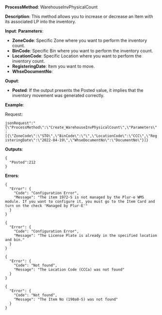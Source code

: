 **ProcessMethod**: WarehouseInvPhysicalCount

**Description**:
This method allows you to increase or decrease an Item with its associated LP into the inventory.

**Input**:
**Parameters**: 
-	**ZoneCode**: Specific Zone where you want to perform the inventory count.
-	**BinCode**: Specific Bin where you want to perform the inventory count.
-	**LocationCode**: Specific Location where you want to perform the inventory count.
-	**RegisteringDate**: Item you want to move.
-	**WhseDocumentNo**:

**Ouput**: 
-	**Posted**: If the output presents the Posted value, it implies that the inventory movement was generated correctly.


**Example**:

Request:

`jsonRequest":"{\"ProcessMethod\":\"Create_WarehouseInvPhysicalCount\",\"Parameters\":[{\"ZoneCode\":\"STO\",\"BinCode\":\"\",\"LocationCode\":\"CCC\",\"RegisteringDate\":\"2022-04-19\",\"WhseDocumentNo\":\"DocumentNo\"}]}`

**Outputs**:


```
{
  "Posted":212
}
```

**Errors**:
```
{
  "Error": {
    "Code": "Configuration Error",
    "Message": "The item 1972-S is not managed by the Plur-e WMS module. If you want to configure it, you must go to the Item Card and turn on the check 'Managed by Plur-E'"
  }
}

{
  "Error": {
    "Code": "Configuration Error",
    "Message": "The License Plate is already in the specified location and bin."
  }
}

{
  "Error": {
    "Code": "Not found",
    "Message": "The Location Code (CCCa) was not found"
  }
}

{
  "Error": {
    "Code": "Not found",
    "Message": "The Item No (190a0-S) was not found"
  }
}
```


